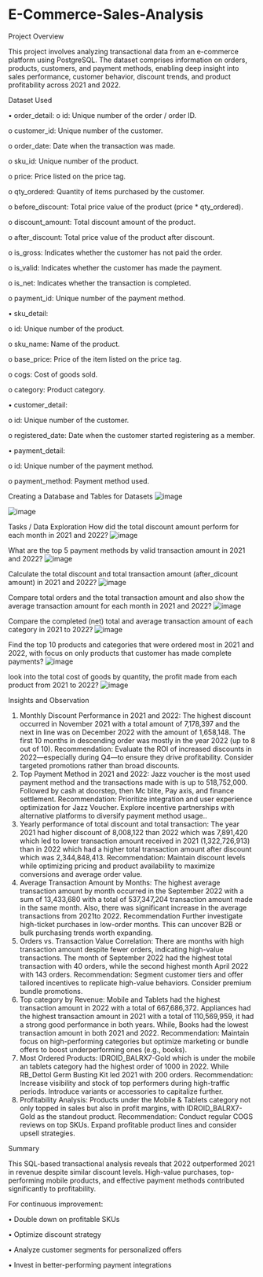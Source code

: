 # E-Commerce-Sales-Analysis
Project Overview

This project involves analyzing transactional data from an e-commerce platform using PostgreSQL. The dataset comprises information on orders, products, customers, and payment methods, enabling deep insight into sales performance, customer behavior, discount trends, and product profitability across 2021 and 2022.

Dataset Used

•	order_detail:
o	id: Unique number of the order / order ID.

o	customer_id: Unique number of the customer.

o	order_date: Date when the transaction was made.

o	sku_id: Unique number of the product.

o	price: Price listed on the price tag.

o	qty_ordered: Quantity of items purchased by the customer.

o	before_discount: Total price value of the product (price * qty_ordered).

o	discount_amount: Total discount amount of the product.

o	after_discount: Total price value of the product after discount.

o	is_gross: Indicates whether the customer has not paid the order.

o	is_valid: Indicates whether the customer has made the payment.

o	is_net: Indicates whether the transaction is completed.

o	payment_id: Unique number of the payment method.

•	sku_detail:

o	id: Unique number of the product.

o	sku_name: Name of the product.

o	base_price: Price of the item listed on the price tag.

o	cogs: Cost of goods sold.

o	category: Product category.

•	customer_detail:

o	id: Unique number of the customer.

o	registered_date: Date when the customer started registering as a member.

•	payment_detail:

o	id: Unique number of the payment method.

o	payment_method: Payment method used.

Creating a Database and Tables for Datasets
  ![image](https://github.com/user-attachments/assets/19c024d5-97d3-4d5f-9b3d-8263619b8f86)

![image](https://github.com/user-attachments/assets/dc3ad94c-ee53-41f8-81a7-f4db219860f0)

Tasks / Data Exploration
How did the total discount amount perform for each month in 2021 and 2022?
![image](https://github.com/user-attachments/assets/6c3032fe-79cd-43fd-8018-d8db62ead3c4)
 

What are the top 5 payment methods by valid transaction amount in 2021 and 2022?
 ![image](https://github.com/user-attachments/assets/d1275b72-88e8-4585-a9e7-6ffb56e62ac7)


Calculate the total discount and total transaction amount (after_dicount amount) in 2021 and 2022?
 ![image](https://github.com/user-attachments/assets/2fc0cb19-c0c2-4851-b9bb-9443ee1f6937)


Compare total orders and the total transaction amount and also show the average transaction amount for each month in 2021 and 2022?
 ![image](https://github.com/user-attachments/assets/24c62272-7c0d-46b9-b8ee-96f2ea753970)

Compare the completed (net) total and average transaction amount of each category in 2021 to 2022?
 ![image](https://github.com/user-attachments/assets/551d86f6-98c7-43d9-b792-c7d9a852854c)

Find the top 10 products and categories that were ordered most in 2021 and 2022, with focus on only products that customer has made complete payments?
 ![image](https://github.com/user-attachments/assets/462c5705-eea5-4701-b9f1-04d402330819)


look into the total cost of goods by quantity, the profit made from each product from 2021 to 2022?
 ![image](https://github.com/user-attachments/assets/f8910d9f-152c-4df2-9b5f-e7cb524492f5)

Insights and Observation

1.	Monthly Discount Performance in 2021 and 2022:
The highest discount occurred in November 2021 with a total amount of 7,178,397 and the next in line was on December 2022 with the amount of 1,658,148. The first 10 months in descending order was mostly in the year 2022 (up to 8 out of 10).
Recommendation: Evaluate the ROI of increased discounts in 2022—especially during Q4—to ensure they drive profitability. Consider targeted promotions rather than broad discounts.
2.	Top Payment Method in 2021 and 2022:
Jazz voucher is the most used payment method and the transactions made with is up to 518,752,000. Followed by cash at doorstep, then Mc blite, Pay axis, and finance settlement.
Recommendation: Prioritize integration and user experience optimization for Jazz Voucher. Explore incentive partnerships with alternative platforms to diversify payment method usage..
3.	Yearly performance of total discount and total transaction:
The year 2021 had higher discount of 8,008,122 than 2022 which was 7,891,420 which led to lower transaction amount received in 2021 (1,322,726,913) than in 2022 which had a higher total transaction amount after discount which was 2,344,848,413.
Recommendation: Maintain discount levels while optimizing pricing and product availability to maximize conversions and average order value.
4.	Average Transaction Amount by Months:
The highest average transaction amount by month occurred in the September 2022 with a sum of 13,433,680 with a total of 537,347,204 transaction amount made in the same month. Also, there was significant increase in the average transactions from 2021to 2022.
Recommendation Further investigate high-ticket purchases in low-order months. This can uncover B2B or bulk purchasing trends worth expanding.
5.  Orders vs. Transaction Value Correlation:
There are months with high transaction amount despite fewer orders, indicating high-value transactions. The month of September 2022 had the highest total transaction with 40 orders, while the second highest month April 2022 with 143 orders.
Recommendation: Segment customer tiers and offer tailored incentives to replicate high-value behaviors. Consider premium bundle promotions.
6.	Top category by Revenue:
Mobile and Tablets had the highest transaction amount in 2022 with a total of 667,686,372.
Appliances had the highest transaction amount in 2021 with a total of 110,569,959, it had a strong good performance in both years. While, Books had the lowest transaction amount in both 2021 and 2022.
Recommendation: Maintain focus on high-performing categories but optimize marketing or bundle offers to boost underperforming ones (e.g., books).
7.	Most Ordered Products:
IDROID_BALRX7-Gold which is under the mobile an tablets category had the highest order of 1000 in 2022. While RB_Dettol Germ Busting Kit led 2021 with 200 orders.
Recommendation: Increase visibility and stock of top performers during high-traffic periods. Introduce variants or accessories to capitalize further.
8.	Profitability Analysis:
Products under the Mobile & Tablets category not only topped in sales but also in profit margins, with IDROID_BALRX7-Gold as the standout product. 
Recommendation: Conduct regular COGS reviews on top SKUs. Expand profitable product lines and consider upsell strategies.

Summary

This SQL-based transactional analysis reveals that 2022 outperformed 2021 in revenue despite similar discount levels. High-value purchases, top-performing mobile products, and effective payment methods contributed significantly to profitability.

For continuous improvement:

•	Double down on profitable SKUs

•	Optimize discount strategy

•	Analyze customer segments for personalized offers

•	Invest in better-performing payment integrations
